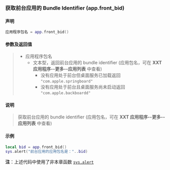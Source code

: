 ### 获取前台应用的 Bundle Identifier (**app\.front\_bid**)


#### 声明
```lua
应用程序包名 = app.front_bid()
```


#### 参数及返回值
> - 应用程序包名
>   - 文本型，返回前台应用的 bundle identifier \(应用包名，可在 **XXT 应用程序\-\-更多\-\-应用列表** 中查看\) 
>       - 没有应用处于前台但桌面服务已加载返回 `"com.apple.springboard"`
>       - 没有应用处于前台且桌面服务尚未启动返回 `"com.apple.backboardd"`


#### 说明
> 获取前台应用的 bundle identifier \(应用包名，可在 **XXT 应用程序\-\-更多\-\-应用列表** 中查看\)   



#### 示例  
```lua
local bid = app.front_bid()
sys.alert("前台应用的应用包名是："..bid)
```
**注**：上述代码中使用了非本章函数 [`sys.alert`](/Handbook/sys/sys.alert.md)

